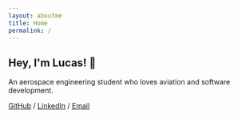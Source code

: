 ```yaml
---
layout: aboutme
title: Home
permalink: /
---
```

<div class="mt-2">
<h2> Hey, I'm Lucas! 👋 </h2>
<p class="lead">An aerospace engineering student who loves aviation and software development.</p>
<span class="text-muted"> <a target="_blank" href="https://github.com/iamlucassantos" class="SocialLink"> <u>GitHub</u></a> / <a target="_blank" href="https://www.linkedin.com/in/lucasvsantos/" ><u>LinkedIn</u></a> / <a target="_blank" href="mailto:lucas6eng@gmail.com" ><u>Email</u></a></span>
</div>

